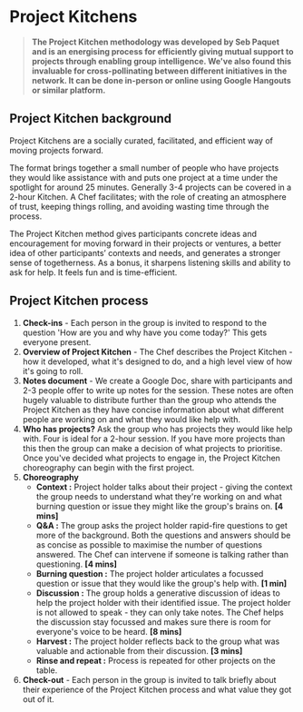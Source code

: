 # Project Kitchens

> **The Project Kitchen methodology was developed by Seb Paquet and is an energising process for efficiently giving mutual support to projects through enabling group intelligence. We've also found this invaluable for cross-pollinating between different initiatives in the network. It can be done in-person or online using Google Hangouts or similar platform.**

## Project Kitchen background

Project Kitchens are a socially curated, facilitated, and efficient way of moving projects forward.

The format brings together a small number of people who have projects they would like assistance with and puts one project at a time under the spotlight for around 25 minutes. Generally 3-4 projects can be covered in a 2-hour Kitchen. A Chef facilitates; with the role of creating an atmosphere of trust, keeping things rolling, and avoiding wasting time through the process.

The Project Kitchen method gives participants concrete ideas and encouragement for moving forward in their projects or ventures, a better idea of other participants’ contexts and needs, and generates a stronger sense of togetherness. As a bonus, it sharpens listening skills and ability to ask for help. It feels fun and is time-efficient.

## Project Kitchen process

1. **Check-ins** - Each person in the group is invited to respond to the question 'How are you and why have you come today?' This gets everyone present.
2. **Overview of Project Kitchen** - The Chef describes the Project Kitchen - how it developed, what it's designed to do, and a high level view of how it's going to roll.
3. **Notes document** - We create a Google Doc, share with participants and 2-3 people offer to write up notes for the session. These notes are often hugely valuable to distribute further than the group who attends the Project Kitchen as they have concise information about what different people are working on and what they would like help with.
4. **Who has projects?** Ask the group who has projects they would like help with. Four is ideal for a 2-hour session. If you have more projects than this then the group can make a decision of what projects to prioritise. Once you've decided what projects to engage in, the Project Kitchen choreography can begin with the first project.
5. **Choreography**
   * **Context :** Project holder talks about their project - giving the context the group needs to understand what they're working on and what burning question or issue they might like the group's brains on. **\[4 mins\]**
   * **Q&A :** The group asks the project holder rapid-fire questions to get more of the background. Both the questions and answers should be as concise as possible to maximise the number of questions answered. The Chef can intervene if someone is talking rather than questioning. **\[4 mins\]**
   * **Burning question :** The project holder articulates a focussed question or issue that they would like the group's help with. **\[1 min\]**
   * **Discussion :** The group holds a generative discussion of ideas to help the project holder with their identified issue. The project holder is not allowed to speak - they can only take notes. The Chef helps the discussion stay focussed and makes sure there is room for everyone's voice to be heard. **\[8 mins\]**
   * **Harvest :** The project holder reflects back to the group what was valuable and actionable from their discussion. **\[3 mins\]**
   * **Rinse and repeat :** Process is repeated for other projects on the table.
6. **Check-out** - Each person in the group is invited to talk briefly about their experience of the Project Kitchen process and what value they got out of it.

